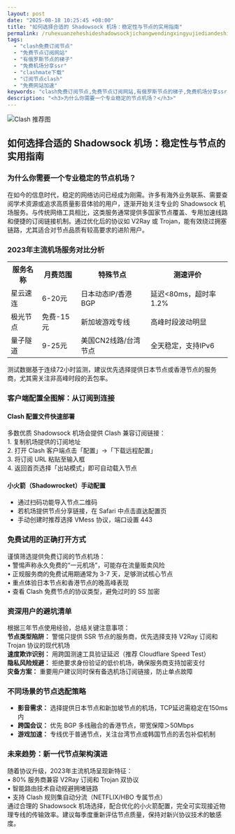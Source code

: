 ```yaml
---
layout: post
date: "2025-08-18 10:25:45 +08:00"
title: "如何选择合适的 Shadowsock 机场：稳定性与节点的实用指南"
permalink: /ruhexuanzeheshideshadowsockjichangwendingxingyujiediandeshiyongzhinan/
tags:
  - "clash免费订阅节点"
  - "免费节点订阅网站"
  - "有俄罗斯节点的梯子"
  - "免费机场分享ssr"
  - "clashmate下载"
  - "订阅节点clash"
  - "免费网站加速"
keywords: "clash免费订阅节点,免费节点订阅网站,有俄罗斯节点的梯子,免费机场分享ssr,clashmate下载,订阅节点clash,免费网站加速"
description: "<h3>为什么你需要一个专业稳定的节点机场？</h3>"
---
```


![Clash 推荐图](https://clashjd.github.io/assets/img/免费节点订阅.png)

## 如何选择合适的 Shadowsock 机场：稳定性与节点的实用指南

<h3>为什么你需要一个专业稳定的节点机场？</h3>
<p>在如今的信息时代，稳定的网络访问已经成为刚需。许多有海外业务联系、需要查阅学术资源或追求高质量影音体验的用户，逐渐开始关注专业的 Shadowsock 机场服务。与传统网络工具相比，这类服务通常提供多国家节点覆盖、专用加速线路和便捷的订阅链接机制。通过优化后的协议如 V2Ray 或 Trojan，能有效绕过拥塞链路，尤其适合对节点品质有较高要求的进阶用户。</p>
<h3>2023年主流机场服务对比分析</h3>
<table>
<tr><th>服务名称</th><th>月费范围</th><th>特殊节点</th><th>测速评价</th></tr>
<tr><td>星云速连</td><td>6-20元</td><td>日本动态IP/香港BGP</td><td>延迟&lt;80ms，超时率1.2%</td></tr>
<tr><td>极光节点</td><td>免费-15元</td><td>新加坡游戏专线</td><td>高峰时段波动明显</td></tr>
<tr><td>量子隧道</td><td>9-25元</td><td>美国CN2线路/台湾节点</td><td>全天稳定，支持IPv6</td></tr>
</table>
<p>测试数据基于连续72小时监测，建议优先选择提供日本节点或香港节点的服务商，尤其需关注非高峰时段的丢包率。</p>
<h3>客户端配置全图解：从订阅到连接</h3>
<h4>Clash 配置文件快速部署</h4>
<p>多数优质 Shadowsock 机场会提供 Clash 兼容订阅链接：<br>
1. 复制机场提供的订阅地址<br>
2. 打开 Clash 客户端点击「配置」→「下载远程配置」<br>
3. 将订阅 URL 粘贴至输入框<br>
4. 返回首页选择「出站模式」即可自动载入节点</p>
<h4>小火箭（Shadowrocket）手动配置</h4>
<ul>
<li>通过扫码功能导入节点二维码</li>
<li>若机场提供节点分享链接，在 Safari 中点击直达配置页</li>
<li>手动创建时推荐选择 VMess 协议，端口设置 443</li>
</ul>
<h3>免费试用的正确打开方式</h3>
<p>谨慎筛选提供免费订阅的节点机场：<br>
• 警惕声称永久免费的“一元机场”，可能存在流量贩卖风险<br>
• 正规服务商的免费试用期通常为 3-7 天，足够测试核心节点<br>
• 重点体验日本节点和香港节点的晚高峰表现<br>
• 查看 Clash 免费节点的协议类型，避免过时的 SS 加密</p>
<h3>资深用户的避坑清单</h3>
<p>根据三年节点使用经验，总结关键注意事项：<br>
<strong>节点类型陷阱：</strong> 警惕只提供 SSR 节点的服务商，优先选择支持 V2Ray 订阅和 Trojan 协议的现代机场<br>
<strong>速度欺诈识别：</strong> 用跨国测速工具验证延迟（推荐 Cloudflare Speed Test）<br>
<strong>隐私风险规避：</strong> 拒绝要求身份验证的低价机场，确保服务商支持加密支付<br>
<strong>灾备方案：</strong> 重要用户建议同时保有备选机场订阅链接，防止单点故障</p>
<h3>不同场景的节点选配策略</h3>
<ul>
<li><strong>影音需求：</strong> 选择提供日本节点和新加坡节点的机场，TCP延迟需稳定在150ms内</li>
<li><strong>跨国会议：</strong> 优先 BGP 多线融合的香港节点，带宽保障＞50Mbps</li>
<li><strong>游戏加速：</strong> 专线优于普通节点，关注台湾节点或韩国节点的丢包补偿机制</li>
</ul>
<h3>未来趋势：新一代节点架构演进</h3>
<p>随着协议升级，2023年主流机场呈现新特征：<br>
• 80% 服务商兼容 V2Ray 订阅和 Trojan 双协议<br>
• 智能路由技术自动规避拥堵链路<br>
• 支持 Clash 规则集自动分流（NETFLIX/HBO 专属节点）<br>
通过合理的 Shadowsock 机场选择，配合优化的小火箭配置，完全可实现接近物理专线的传输效率。建议每季度重新评估节点质量，保持对新兴协议技术的敏感度。</p>